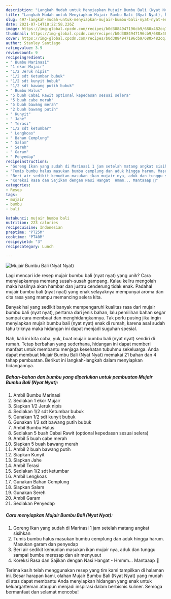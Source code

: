```yaml
---
description: "Langkah Mudah untuk Menyiapkan Mujair Bumbu Bali (Nyat Nyat), Enak Banget"
title: "Langkah Mudah untuk Menyiapkan Mujair Bumbu Bali (Nyat Nyat), Enak Banget"
slug: 497-langkah-mudah-untuk-menyiapkan-mujair-bumbu-bali-nyat-nyat-enak-banget
date: 2021-07-14T18:22:58.226Z
image: https://img-global.cpcdn.com/recipes/b0d3884947196cb9/680x482cq70/mujair-bumbu-bali-nyat-nyat-foto-resep-utama.jpg
thumbnail: https://img-global.cpcdn.com/recipes/b0d3884947196cb9/680x482cq70/mujair-bumbu-bali-nyat-nyat-foto-resep-utama.jpg
cover: https://img-global.cpcdn.com/recipes/b0d3884947196cb9/680x482cq70/mujair-bumbu-bali-nyat-nyat-foto-resep-utama.jpg
author: Stanley Santiago
ratingvalue: 3.9
reviewcount: 9
recipeingredient:
- " Bumbu Marinasi"
- "1 ekor Mujair"
- "1/2 Jeruk nipis"
- "1/2 sdt Ketumbar bubuk"
- "1/2 sdt kunyit bubuk"
- "1/2 sdt bawang putih bubuk"
- " Bumbu Halus"
- "5 buah Cabai Rawit optional kepedasan sesuai selera"
- "5 buah cabe merah"
- "5 buah bawang merah"
- "2 buah bawang putih"
- " Kunyit"
- " Jahe"
- " Terasi"
- "1/2 sdt ketumbar"
- " Lengkoas"
- " Bahan Cemplung"
- " Salam"
- " Sereh"
- " Garam"
- " Penyedap"
recipeinstructions:
- "Goreng Ikan yang sudah di Marinasi 1 jam setelah matang angkat sisihkan"
- "Tumis bumbu halus masukan bumbu cemplung dan aduk hingga harum. Masukan garam dan penyedap"
- "Beri air sedikit kemudian masukan ikan mujair nya, aduk dan tunggu sampai bumbu meresap dan air menyusut"
- "Koreksi Rasa dan Sajikan dengan Nasi Hangat  Hmmm... Mantaaap 🤤"
categories:
- Resep
tags:
- mujair
- bumbu
- bali

katakunci: mujair bumbu bali 
nutrition: 223 calories
recipecuisine: Indonesian
preptime: "PT25M"
cooktime: "PT40M"
recipeyield: "3"
recipecategory: Lunch

---
```



![Mujair Bumbu Bali (Nyat Nyat)](https://img-global.cpcdn.com/recipes/b0d3884947196cb9/680x482cq70/mujair-bumbu-bali-nyat-nyat-foto-resep-utama.jpg)

Lagi mencari ide resep mujair bumbu bali (nyat nyat) yang unik? Cara menyiapkannya memang susah-susah gampang. Kalau keliru mengolah maka hasilnya akan hambar dan justru cenderung tidak enak. Padahal mujair bumbu bali (nyat nyat) yang enak selayaknya mempunyai aroma dan cita rasa yang mampu memancing selera kita.



Banyak hal yang sedikit banyak mempengaruhi kualitas rasa dari mujair bumbu bali (nyat nyat), pertama dari jenis bahan, lalu pemilihan bahan segar sampai cara membuat dan menghidangkannya. Tak perlu pusing jika ingin menyiapkan mujair bumbu bali (nyat nyat) enak di rumah, karena asal sudah tahu triknya maka hidangan ini dapat menjadi suguhan spesial.


Nah, kali ini kita coba, yuk, buat mujair bumbu bali (nyat nyat) sendiri di rumah. Tetap berbahan yang sederhana, hidangan ini dapat memberi manfaat untuk membantu menjaga kesehatan tubuhmu sekeluarga. Anda dapat membuat Mujair Bumbu Bali (Nyat Nyat) memakai 21 bahan dan 4 tahap pembuatan. Berikut ini langkah-langkah dalam menyiapkan hidangannya.

<!--inarticleads1-->

##### Bahan-bahan dan bumbu yang diperlukan untuk pembuatan Mujair Bumbu Bali (Nyat Nyat):

1. Ambil  Bumbu Marinasi
1. Sediakan 1 ekor Mujair
1. Siapkan 1/2 Jeruk nipis
1. Sediakan 1/2 sdt Ketumbar bubuk
1. Gunakan 1/2 sdt kunyit bubuk
1. Gunakan 1/2 sdt bawang putih bubuk
1. Ambil  Bumbu Halus
1. Sediakan 5 buah Cabai Rawit (optional kepedasan sesuai selera)
1. Ambil 5 buah cabe merah
1. Siapkan 5 buah bawang merah
1. Ambil 2 buah bawang putih
1. Siapkan  Kunyit
1. Siapkan  Jahe
1. Ambil  Terasi
1. Sediakan 1/2 sdt ketumbar
1. Ambil  Lengkoas
1. Gunakan  Bahan Cemplung
1. Siapkan  Salam
1. Gunakan  Sereh
1. Ambil  Garam
1. Sediakan  Penyedap




<!--inarticleads2-->

##### Cara menyiapkan Mujair Bumbu Bali (Nyat Nyat):

1. Goreng Ikan yang sudah di Marinasi 1 jam setelah matang angkat sisihkan
1. Tumis bumbu halus masukan bumbu cemplung dan aduk hingga harum. Masukan garam dan penyedap
1. Beri air sedikit kemudian masukan ikan mujair nya, aduk dan tunggu sampai bumbu meresap dan air menyusut
1. Koreksi Rasa dan Sajikan dengan Nasi Hangat  - Hmmm... Mantaaap 🤤




Terima kasih telah menggunakan resep yang tim kami tampilkan di halaman ini. Besar harapan kami, olahan Mujair Bumbu Bali (Nyat Nyat) yang mudah di atas dapat membantu Anda menyiapkan hidangan yang enak untuk keluarga/teman ataupun menjadi inspirasi dalam berbisnis kuliner. Semoga bermanfaat dan selamat mencoba!
